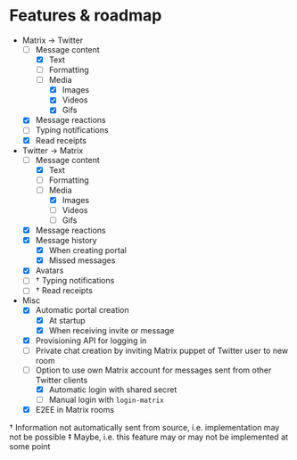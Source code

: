 # Features & roadmap

* Matrix → Twitter
  * [ ] Message content
    * [x] Text
    * [ ] Formatting
    * [ ] Media
      * [x] Images
      * [x] Videos
      * [x] Gifs
  * [x] Message reactions
  * [ ] Typing notifications
  * [x] Read receipts
* Twitter → Matrix
  * [ ] Message content
    * [x] Text
    * [ ] Formatting
    * [ ] Media
      * [x] Images
      * [ ] Videos
      * [ ] Gifs
  * [x] Message reactions
  * [x] Message history
    * [x] When creating portal
    * [x] Missed messages
  * [x] Avatars
  * [ ] † Typing notifications
  * [ ] † Read receipts
* Misc
  * [x] Automatic portal creation
    * [x] At startup
    * [x] When receiving invite or message
  * [x] Provisioning API for logging in
  * [ ] Private chat creation by inviting Matrix puppet of Twitter user to new room
  * [ ] Option to use own Matrix account for messages sent from other Twitter clients
    * [x] Automatic login with shared secret
    * [ ] Manual login with `login-matrix`
  * [x] E2EE in Matrix rooms

† Information not automatically sent from source, i.e. implementation may not be possible
‡ Maybe, i.e. this feature may or may not be implemented at some point
